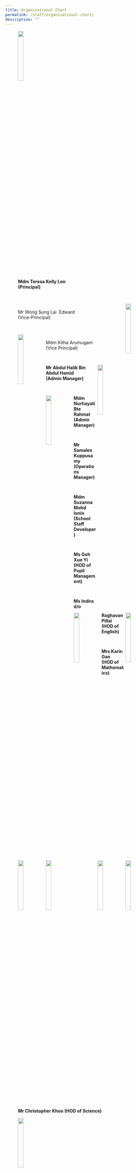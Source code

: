 ```yaml
---
title: Organizational Chart
permalink: /staff/organisational-chart/
description: ""
---
```

<figure>
<img style="width:20%" src="https://file.go.gov.sg/67u60i.JPG"> 
	<figcaption><b>Mdm Teresa Kelly Len<br> (Principal)</b></figcaption>	
 </figure><br>
 <figure>	
  <img align="right" style="width:20%" src="https://file.go.gov.sg/u4i7eo.JPG">
	<figcaption> <br>Mr Wong Sung Lai&nbsp; Edward<br>(Vice-Principal)</figcaption> 
	</figure><br>
 
<figure>
 <img align="left" style="width:20%" src="https://file.go.gov.sg/rirg95.JPG"> <br>Mdm Kitha Arumugam<br> (Vice Principal) 
</figure><br>

<figure>
 <img align="right" style="width:20%" src="https://file.go.gov.sg/0l46sj.JPG">
	<figcaption> <b>Mr Abdul Halik Bin Abdul Hamid <br>(Admin Manager)</b> </figcaption> 
</figure><br>

 <figure>
 <img align="left" style="width:20%" src="https://file.go.gov.sg/d96d0g.JPG">
	<figcaption> <b>Mdm Nurhayati Bte Rahmat<br> (Admin Manager)</b></figcaption> 
</figure><br>

<figure>
 <img align="right" style="width:20%" src="https://file.go.gov.sg/eekr1m.JPG">
	<figcaption> <b>Mr Samales Kuppusamy <br>(Operations Manager)</b></figcaption> 
</figure><br>

<figure>
 <img align="left" style="width:20%" src="https://file.go.gov.sg/lfjjtp.JPG">
	<figcaption> <b>Mdm Suzanna Mohd Isnin<br> (School Staff Developer)</b></figcaption> 
</figure><br>

<figure>
 <img align="right" style="width:20%" src="https://file.go.gov.sg/16z896.JPG">
	<figcaption> <b>Ms Goh Xue Yi<br> (HOD of Pupil Management)</b></figcaption> 
</figure> <br>

<figure>
 <img align="left" style="width:20%" src="https://file.go.gov.sg/3rqupn.JPG">
	<figcaption> <b>Ms Indira d/o Raghavan Pillai<br>(HOD of English)</b></figcaption> 
</figure>
<br>
<figure>
 <img align="right" style="width:20%" src="https://file.go.gov.sg/mf3lkq.JPG">
	<figcaption> <b>Mrs Karin Gan<br>(HOD of Mathematics)</b></figcaption> 
</figure>

<figure>
 <img style="width:20%" src="https://file.go.gov.sg/o4ss6e.JPG">
		<figcaption>  <b>Mr Christopher Khoo (HOD of Science)</b></figcaption> 
	</figure>
<figure>
 <img style="width:20%" src="https://file.go.gov.sg/jqrmak.JPG">
		<figcaption>  <b>Mrs Nicole Chan (HOD of CCE)</b></figcaption> 
	</figure>
	
<figure>
 <img style="width:20%" src="https://file.go.gov.sg/zf0dtm.JPG">
		<figcaption>  <b>Mdm Chong Peili (HOD of ICT)</b></figcaption> 
	</figure>
<figure>
 <img style="width:20%" src="https://file.go.gov.sg/wrslbv.JPG">
		<figcaption>  <b>Mrs Shirlena Chan (HOD of PE &amp; CCA)</b></figcaption> 
	</figure>
<figure>
 <img style="width:20%" src="https://file.go.gov.sg/f4rmi9.jpg">
		<figcaption>  <b>Mr Ho Boon Huat (HOD of Mother Tongue)</b></figcaption> 
	</figure>
<figure>
 <img style="width:20%" src="https://file.go.gov.sg/5opaqs.JPG">
		<figcaption>  <b>Mrs Shirley Ong (Year Head (P1 &amp; P2))</b></figcaption> 
</figure>
<figure>
 <img style="width:20%" src="https://file.go.gov.sg/a0eb8e.JPG">
		<figcaption>  <b>Mrs Angeline Teo (Year Head (P3 &amp; P4))</b></figcaption> 
</figure>
<figure>	
 <img style="width:20%" src="https://file.go.gov.sg/m3qqn7.JPG">
		<figcaption>  <b>Mr Effandi Jasman (Year Head (P5 &amp; P6))</b></figcaption> 
	</figure>
<figure>

	<img style="width:20%" src="https://file.go.gov.sg/tannzm.JPG">
	<figcaption>  <b>Mrs Mellissa Khoo (LH - English)</b></figcaption> 
</figure>
<figure>
 <img style="width:20%" src="https://file.go.gov.sg/wfc005.JPG">
		<figcaption>  <b>Mdm Noor Idayu (SH - Pupils Affairs)</b></figcaption> 
	</figure>
	<figure>	
 <img style="width:20%" src="https://file.go.gov.sg/y5pi51.JPG">
		<figcaption>  <b>Mdm Sangitah (SH - VIA / Student Leadership)</b></figcaption> 
	</figure>
	<figure>	
 <img style="width:20%" src="https://file.go.gov.sg/7djuun.JPG">
		<figcaption>  <b>Mdm Durgadevi (SH - NE / SS)</b></figcaption> 
	</figure>
		<figure>	
 <img style="width:20%" src="https://file.go.gov.sg/yqd8dk.JPG">
		<figcaption>  <b>Mrs Lynette Lim (SH - Aesthetics)</b></figcaption> 
	</figure>
		<figure>	
 <img style="width:20%" src="https://file.go.gov.sg/wimzbh.JPG">
		<figcaption>  <b>Mdm Xu Aili (Senior Chinese Teacher)</b></figcaption> 
	</figure>
	<figure>	
 <img style="width:20%" src="https://file.go.gov.sg/c642cz.JPG">
		<figcaption>  <b>Mdm Junaida Jasman (Senior Maths Teacher)</b></figcaption> 
	</figure>
	<figure>	
 <img style="width:20%" src="https://file.go.gov.sg/90ks4c.JPG">
		<figcaption>  <b>Mdm Rozana Hashim (Senior Teacher)</b></figcaption> 
	</figure>